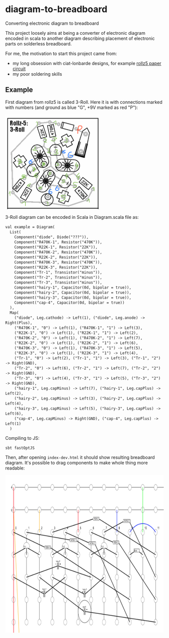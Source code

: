 # diagram-to-breadboard
Converting electronic diagram to breadboard

This project loosely aims at being a converter of electronic diagram encoded in scala to another diagram describing placement of electronic parts on solderless breadboard.  

For me, the motivation to start this project came from:
  * my long obsession with ciat-lonbarde designs, for example [rollz5 paper circuit](http://www.ciat-lonbarde.net/rollz5/index.html)
  * my poor soldering skills

## Example

First diagram from rollz5 is called 3-Roll.  Here it is with connections marked with numbers (and ground as blue "G", +9V marked as red "P"):

<img src=./static/3roll.png width="300" height="300">

3-Roll diagram can be encoded in Scala in Diagram.scala file as:

    val example = Diagram(
      List(
        Component("diode", Diode("???")),
        Component("R470K-1", Resistor("470K")),
        Component("R22K-1", Resistor("22K")),
        Component("R470K-2", Resistor("470K")),
        Component("R22K-2", Resistor("22K")),
        Component("R470K-3", Resistor("470K")),
        Component("R22K-3", Resistor("22K")),
        Component("Tr-1", Transistor("minus")),
        Component("Tr-2", Transistor("minus")),
        Component("Tr-3", Transistor("minus")),
        Component("hairy-1", Capacitor(0d, bipolar = true)),
        Component("hairy-2", Capacitor(0d, bipolar = true)),
        Component("hairy-3", Capacitor(0d, bipolar = true)),
        Component("cap-4", Capacitor(0d, bipolar = true))
      ),
      Map(
        ("diode", Leg.cathode) -> Left(1), ("diode", Leg.anode) -> Right(Plus),
        ("R470K-1", "0") -> Left(1), ("R470K-1", "1") -> Left(3),
        ("R22K-1", "0") -> Left(1), ("R22K-1", "1") -> Left(2),
        ("R470K-2", "0") -> Left(1), ("R470K-2", "1") -> Left(7),
        ("R22K-2", "0") -> Left(1), ("R22K-2", "1") -> Left(6),
        ("R470K-3", "0") -> Left(1), ("R470K-3", "1") -> Left(5),
        ("R22K-3", "0") -> Left(1), ("R22K-3", "1") -> Left(4),
        ("Tr-1", "0") -> Left(2), ("Tr-1", "1") -> Left(3), ("Tr-1", "2") -> Right(GND),
        ("Tr-2", "0") -> Left(6), ("Tr-2", "1") -> Left(7), ("Tr-2", "2") -> Right(GND),
        ("Tr-3", "0") -> Left(4), ("Tr-3", "1") -> Left(5), ("Tr-3", "2") -> Right(GND),
        ("hairy-1", Leg.capMinus) -> Left(7), ("hairy-1", Leg.capPlus) -> Left(2),
        ("hairy-2", Leg.capMinus) -> Left(3), ("hairy-2", Leg.capPlus) -> Left(4),
        ("hairy-3", Leg.capMinus) -> Left(5), ("hairy-3", Leg.capPlus) -> Left(6),
        ("cap-4", Leg.capMinus) -> Right(GND), ("cap-4", Leg.capPlus) -> Left(1)
      )
      
Compiling to JS:

    sbt fastOptJS
    
Then, after opening `index-dev.html` it should show resulting breadboard diagram.  It's possible to drag components to make whole thing more readable:

<img src=./static/3roll-breadboard.png width="1000" height="500">
